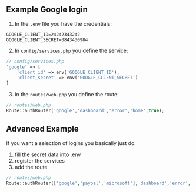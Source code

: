 
## Example Google login

1) In the `.env` file you have the credentials:

```dotenv
GOOGLE_CLIENT_ID=24242343242
GOOGLE_CLIENT_SECRET=3843430984
```

2) In `config/services.php` you define the service:

```php
// config/services.php
'google' => [
    'client_id' => env('GOOGLE_CLIENT_ID'),
    'client_secret' => env('GOOGLE_CLIENT_SECRET')
]

``` 

3) in the `routes/web.php` you define the route:

```php
// routes/web.php
Route::authRouter('google','dashboard','error','home',true);

``` 

## Advanced Example

If you want a selection of logins you basically just do:
1) fill the secret data into .env
2) register the services
3) add the route
```php
// routes/web.php
Route::authRouter(['google','paypal','microsoft'],'dashboard','error','home',true);

``` 
